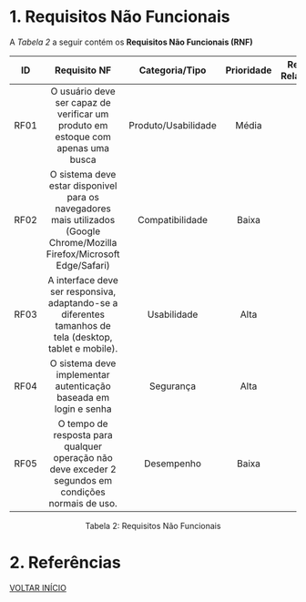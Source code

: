 # 1. Requisitos Não Funcionais

<p align="justify">A <i>Tabela 2</i> a seguir contém os <b>Requisitos Não Funcionais (RNF)</b></p>

| ID   |                                 Requisito NF                              | Categoria/Tipo | Prioridade | Requisitos Relacionados |
| :--: | :-----------------------------------------------------------------------: |:-------------: | :--------: | :-----------------: |
| RF01 |  O usuário deve ser capaz de verificar um produto em estoque com apenas uma busca | Produto/Usabilidade               |Média       |    -             |
| RF02 |  O sistema deve estar disponivel para os navegadores mais utilizados (Google Chrome/Mozilla Firefox/Microsoft Edge/Safari)    |  Compatibilidade     |Baixa        |    -              |
| RF03 |  A interface deve ser responsiva, adaptando-se a diferentes tamanhos de tela (desktop, tablet e mobile).              |  Usabilidade      |Alta      |     -               |
| RF04 |  O sistema deve implementar autenticação baseada em login e senha              |  Segurança      |Alta      |     -               |
| RF05 |  O tempo de resposta para qualquer operação não deve exceder 2 segundos em condições normais de uso.              |  Desempenho      |Baixa      |     -               |

<div style="text-align: center">
<p>Tabela 2: Requisitos Não Funcionais</p>
</div>

# 2. Referências

<a href="../README.md">VOLTAR INÍCIO</a>